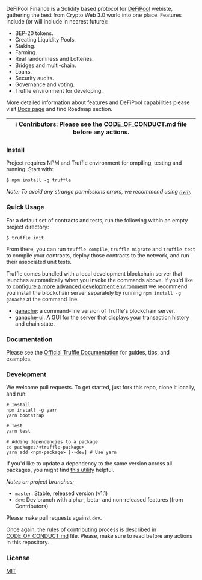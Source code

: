 DeFiPool Finance is a Solidity based protocol for [DeFiPool](https://defipool.finance/) webiste, gathering the best from Crypto
Web 3.0 world into one place. Features include (or will include in nearest future):

- BEP-20 tokens.
- Creating Liquidity Pools.
- Staking.
- Farming.
- Real randomness and Lotteries.
- Bridges and multi-chain.
- Loans.
- Security audits.
- Governance and voting.
- Truffle environment for developing.

More detailed information about features and DeFiPool capabilities please visit [Docs page](https://defipool.finance/docs) and
find Roadmap section.

| ℹ️ **Contributors**: Please see the [CODE_OF_CONDUCT.md](./CODE_OF_CONDUCT.md) file before any actions. |
| --------------------------------------------------------------------------------------- |

### Install

Project requires NPM and Truffle environment for ompiling, testing and running. Start with:

```
$ npm install -g truffle
```

_Note: To avoid any strange permissions errors, we recommend using [nvm](https://github.com/nvm-sh/nvm)._

### Quick Usage

For a default set of contracts and tests, run the following within an empty project directory:

```
$ truffle init
```

From there, you can run `truffle compile`, `truffle migrate` and `truffle test` to compile your contracts, deploy those contracts to the network, and run their associated unit tests.

Truffle comes bundled with a local development blockchain server that launches automatically when you invoke the commands above. If you'd like to [configure a more advanced development environment](https://trufflesuite.com/docs/truffle/reference/configuration) we recommend you install the blockchain server separately by running `npm install -g ganache` at the command line.

- [ganache](https://github.com/trufflesuite/ganache): a command-line version of Truffle's blockchain server.
- [ganache-ui](https://github.com/trufflesuite/ganache-ui): A GUI for the server that displays your transaction history and chain state.

### Documentation

Please see the [Official Truffle Documentation](https://trufflesuite.com/docs/) for guides, tips, and examples.

### Development

We welcome pull requests. To get started, just fork this repo, clone it locally, and run:

```shell
# Install
npm install -g yarn
yarn bootstrap

# Test
yarn test

# Adding dependencies to a package
cd packages/<truffle-package>
yarn add <npm-package> [--dev] # Use yarn
```

If you'd like to update a dependency to the same version across all packages, you might find [this utility](https://www.npmjs.com/package/lerna-update-wizard) helpful.

_Notes on project branches:_

- `master`: Stable, released version (v1.1)
- `dev`: Dev branch with alpha-, beta- and non-released features (from Contributors)

Please make pull requests against `dev`.

Once again, the rules of contributing process is described in [CODE_OF_CONDUCT.md](./CODE_OF_CONDUCT.md) file.
Please, make sure to read before any actions in this repository.

### License

[MIT](./LICENSE)
